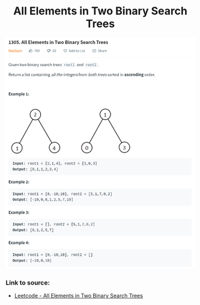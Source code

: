<h1 align="center">All Elements in Two Binary Search Trees</h1>

![alt text](https://raw.githubusercontent.com/matthew01lokiet/Github-repos-images/main/Algs/Tree/P1LMLI49_o.png)

### Link to source: 
- <a href="https://leetcode.com/problems/all-elements-in-two-binary-search-trees/">Leetcode - All Elements in Two Binary Search Trees</a>

